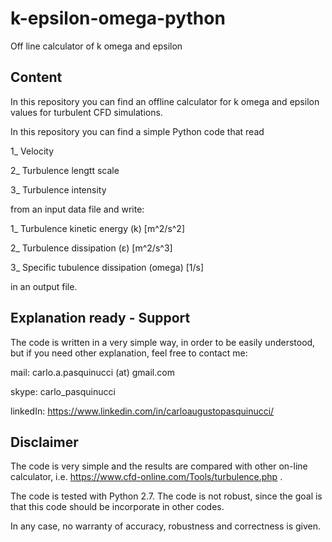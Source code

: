 # k-epsilon-omega-python
Off line calculator of k omega and epsilon

## Content  
In this repository you can find an offline calculator for k omega and epsilon values for turbulent CFD simulations.

In this repository you can find a simple Python code that read

1_ Velocity

2_ Turbulence lengtt scale

3_ Turbulence intensity

from an input data file and write:

1_ Turbulence kinetic energy	(k) [m^2/s^2]

2_ Turbulence dissipation (ε) [m^2/s^3]

3_ Specific tubulence dissipation (omega) [1/s]

in an output file.

## Explanation ready - Support
The code is written in a very simple way, in order to be easily understood, but if you need other explanation, feel free to contact me:

mail: carlo.a.pasquinucci (at) gmail.com

skype: carlo_pasquinucci

linkedIn: https://www.linkedin.com/in/carloaugustopasquinucci/


## Disclaimer
The code is very simple and the results are compared with other on-line calculator, i.e. https://www.cfd-online.com/Tools/turbulence.php .

The code is tested with Python 2.7.
The code is not robust, since the goal is that this code should be incorporate in other codes.

In any case, no warranty of accuracy, robustness and correctness is given.
